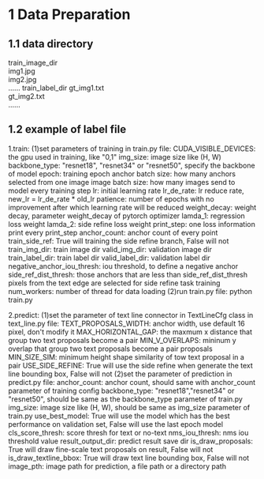 # 1 Data Preparation  
## 1.1 data directory  
train_image_dir  
    img1.jpg  
    img2.jpg  
    ......
train_label_dir
    gt_img1.txt  
    gt_img2.txt  
    ......
## 1.2 example of label file
1.train:
    (1)set parameters of training in train.py file:
    CUDA_VISIBLE_DEVICES: the gpu used in training, like "0,1"
    img_size: image size like (H, W)
    backbone_type: "resnet18", "resnet34" or "resnet50", specify the backbone of model
    epoch: training epoch
    anchor batch size: how many anchors selected from one image
    image batch size: how many images send to model every training step
    lr: initial learning rate
    lr_de_rate: lr reduce rate, new_lr = lr_de_rate * old_lr
    patience: number of epochs with no improvement after which learning rate will be reduced
    weight_decay: weight decay, parameter weight_decay of pytorch optimizer
    lamda_1: regression loss weight
    lamda_2: side refine loss weight
    print_step: one loss information print every print_step
    anchor_count: anchor count of every point
    train_side_ref: True will training the side refine branch, False will not
    train_img_dir: train image dir
    valid_img_dir: validation image dir
    train_label_dir: train label dir
    valid_label_dir: validation label dir
    negative_anchor_iou_thresh: iou threshold, to define a negative anchor
    side_ref_dist_thresh: those anchors that are less than side_ref_dist_thresh pixels from the text edge are selected for side refine task training
    num_workers: number of thread for data loading
    (2)run train.py file:
    python train.py

2.predict:
    (1)set the parameter of text line connector in TextLineCfg class in text_line.py file:
    TEXT_PROPOSALS_WIDTH: anchor width, use default 16 pixel, don't modify it
    MAX_HORIZONTAL_GAP: the maxmum x distance that group two text proposals become a pair
    MIN_V_OVERLAPS: mininum y overlap that group two text proposals become a pair proposals
    MIN_SIZE_SIM: minimum height shape similarity of tow text proposal in a pair
    USE_SIDE_REFINE: True will use the side refine when generate the text line bounding box, False will not
    (2)set the parameter of prediction in predict.py file:
    anchor_count: anchor count, should same with anchor_count parameter of training config
    backbone_type: "resnet18","resnet34" or "resnet50", should be same as the backbone_type parameter of train.py
    img_size: image size like (H, W), should be same as img_size parameter of train.py
    use_best_model: True will use the model which has the best performance on validation set, False will use the last epoch model
    cls_score_thresh: score thresh for text or no-text
    nms_iou_thresh: nms iou threshold value
    result_output_dir: predict result save dir
    is_draw_proposals: True will draw fine-scale text proposals on result, False will not
    is_draw_textline_bbox: True will draw text line bounding box, False will not
    image_pth: image path for prediction, a file path or a directory path
